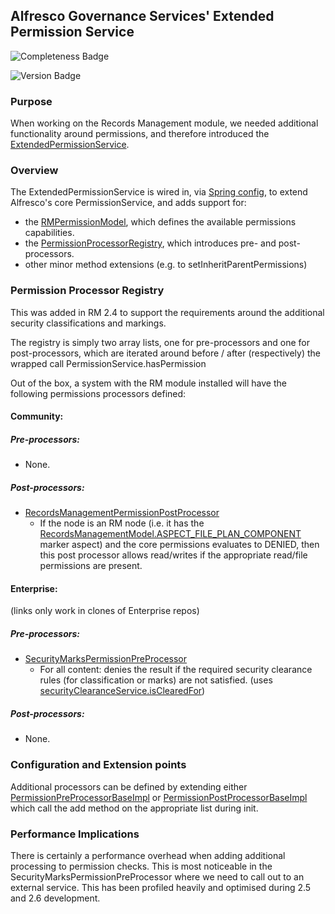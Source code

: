 ## Alfresco Governance Services' Extended Permission Service

![Completeness Badge](https://img.shields.io/badge/Document_Level-Complete-green.svg?style=flat-square)

![Version Badge](https://img.shields.io/badge/Version-Current-blue.svg?style=flat-square)

### Purpose

When working on the Records Management module, we needed additional functionality around permissions, and therefore 
introduced the [ExtendedPermissionService](../../rm-community/rm-community-repo/source/java/org/alfresco/repo/security/permissions/impl/ExtendedPermissionServiceImpl.java).

### Overview

The ExtendedPermissionService is wired in, via [Spring config](../../rm-community/rm-community-repo/config/alfresco/module/org_alfresco_module_rm/extended-repository-context.xml#L105), 
to extend Alfresco's core PermissionService, and adds support for: 
* the [RMPermissionModel](../../rm-community/rm-community-repo/source/java/org/alfresco/module/org_alfresco_module_rm/capability/RMPermissionModel.java), which defines the available permissions capabilities.
* the [PermissionProcessorRegistry](../../rm-community/rm-community-repo/source/java/org/alfresco/repo/security/permissions/processor/PermissionProcessorRegistry.java), which introduces pre- and post- processors.
* other minor method extensions (e.g. to setInheritParentPermissions)

### Permission Processor Registry

This was added in RM 2.4 to support the requirements around the additional security classifications and markings.

The registry is simply two array lists, one for pre-processors and one for post-processors, which are iterated around 
before / after (respectively) the wrapped call PermissionService.hasPermission

Out of the box, a system with the RM module installed will have the following permissions processors defined:

#### Community:

##### Pre-processors: 
* None.

##### Post-processors: 
* [RecordsManagementPermissionPostProcessor](../../rm-community/rm-community-repo/source/java/org/alfresco/module/org_alfresco_module_rm/permission/RecordsManagementPermissionPostProcessor.java)
  * If the node is an RM node (i.e. it has the [RecordsManagementModel.ASPECT_FILE_PLAN_COMPONENT](../../rm-community/rm-community-repo/source/java/org/alfresco/module/org_alfresco_module_rm/model/RecordsManagementModel.java#L184) marker aspect) and the 
  core permissions evaluates to DENIED, then this post processor allows read/writes if the appropriate read/file 
  permissions are present.

#### Enterprise:
(links only work in clones of Enterprise repos)

##### Pre-processors:
* [SecurityMarksPermissionPreProcessor](../../rm-enterprise/rm-enterprise-repo/src/main/java/org/alfresco/module/org_alfresco_module_rm/securitymarks/permission/SecurityMarksPermissionPreProcessor.java)
  * For all content: denies the result if the required security clearance rules (for classification or marks) are not satisfied. (uses 
[securityClearanceService.isClearedFor](../../rm-enterprise/rm-enterprise-repo/src/main/java/org/alfresco/module/org_alfresco_module_rm/securitymarks/SecurityClearanceServiceImpl.java#L86))

##### Post-processors: 
* None.


### Configuration and Extension points

Additional processors can be defined by extending either [PermissionPreProcessorBaseImpl](../../rm-community/rm-community-repo/source/java/org/alfresco/repo/security/permissions/processor/impl/PermissionPreProcessorBaseImpl.java) 
or [PermissionPostProcessorBaseImpl](../../rm-community/rm-community-repo/source/java/org/alfresco/repo/security/permissions/processor/impl/PermissionPostProcessorBaseImpl.java) 
which call the add method on the appropriate list during init.

### Performance Implications

There is certainly a performance overhead when adding additional processing to permission checks. This is most noticeable
 in the SecurityMarksPermissionPreProcessor where we need to call out to an external service. This has been profiled 
 heavily and optimised during 2.5 and 2.6 development.